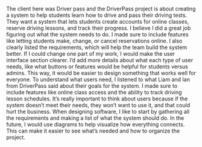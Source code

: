 The client here was Driver pass and the DriverPass project is about creating a system to help students learn how to drive and pass their driving tests. They want a system that lets students create accounts for online classes, reserve driving lessons, and track their progress.
I believe I did a great job figuring out what the system needs to do. I made sure to include features like letting students make, change, or cancel reservations online. I also clearly listed the requirements, which will help the team build the system better.
If I could change one part of my work, I would make the user interface section clearer. I’d add more details about what each type of user needs, like what buttons or features would be helpful for students versus admins. This way, it would be easier to design something that works well for everyone.
To understand what users need, I listened to what Liam and Ian from DriverPass said about their goals for the system. I made sure to include features like online class access and the ability to track driving lesson schedules. It’s really important to think about users because if the system doesn’t meet their needs, they won’t want to use it, and that could hurt the business.
When designing software, I like to start by gathering all the requirements and making a list of what the system should do. In the future, I would use diagrams to help visualize how everything connects. This can make it easier to see what’s needed and how to organize the project.
